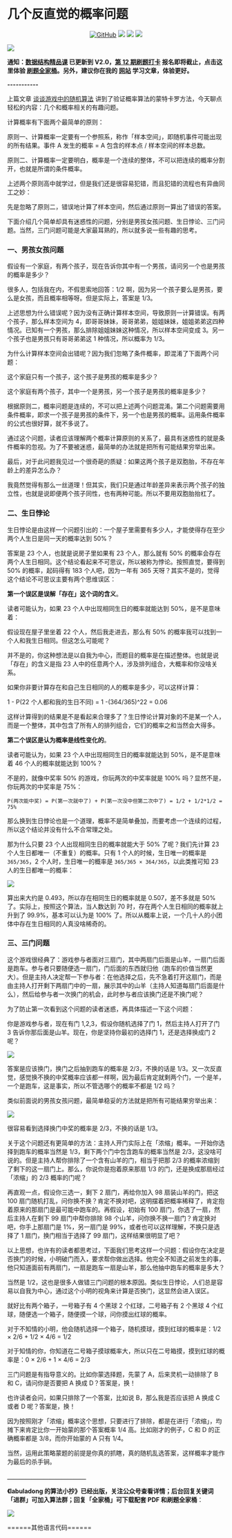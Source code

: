# 几个反直觉的概率问题

<p align='center'>
<a href="https://github.com/labuladong/fucking-algorithm" target="view_window"><img alt="GitHub" src="https://img.shields.io/github/stars/labuladong/fucking-algorithm?label=Stars&style=flat-square&logo=GitHub"></a>
<a href="https://appktavsiei5995.pc.xiaoe-tech.com/index" target="_blank"><img class="my_header_icon" src="https://img.shields.io/static/v1?label=精品课程&message=查看&color=pink&style=flat"></a>
<a href="https://www.zhihu.com/people/labuladong"><img src="https://img.shields.io/badge/%E7%9F%A5%E4%B9%8E-@labuladong-000000.svg?style=flat-square&logo=Zhihu"></a>
<a href="https://space.bilibili.com/14089380"><img src="https://img.shields.io/badge/B站-@labuladong-000000.svg?style=flat-square&logo=Bilibili"></a>
</p>

![](https://labuladong.github.io/algo/images/souyisou1.png)

**通知：[数据结构精品课](https://aep.h5.xeknow.com/s/1XJHEO) 已更新到 V2.0，[第 12 期刷题打卡](https://mp.weixin.qq.com/s/eUG2OOzY3k_ZTz-CFvtv5Q) 报名即将截止，点击这里体验 [刷题全家桶](https://labuladong.gitee.io/algo/images/others/%E5%85%A8%E5%AE%B6%E6%A1%B6.jpg)。另外，建议你在我的 [网站](https://labuladong.gitee.io/algo/) 学习文章，体验更好。**



**-----------**

上篇文章 [谈谈游戏中的随机算法](https://labuladong.github.io/article/fname.html?fname=随机算法) 讲到了验证概率算法的蒙特卡罗方法，今天聊点轻松的内容：几个和概率相关的有趣问题。

计算概率有下面两个最简单的原则：

原则一、计算概率一定要有一个参照系，称作「样本空间」，即随机事件可能出现的所有结果。事件 A 发生的概率 = A 包含的样本点 / 样本空间的样本总数。

原则二、计算概率一定要明白，概率是一个连续的整体，不可以把连续的概率分割开，也就是所谓的条件概率。

上述两个原则高中就学过，但是我们还是很容易犯错，而且犯错的流程也有异曲同工之妙：

先是忽略了原则二，错误地计算了样本空间，然后通过原则一算出了错误的答案。

下面介绍几个简单却具有迷惑性的问题，分别是男孩女孩问题、生日悖论、三门问题。当然，三门问题可能是大家最耳熟的，所以就多说一些有趣的思考。

### 一、男孩女孩问题

假设有一个家庭，有两个孩子，现在告诉你其中有一个男孩，请问另一个也是男孩的概率是多少？

很多人，包括我在内，不假思索地回答：1/2 啊，因为另一个孩子要么是男孩，要么是女孩，而且概率相等呀。但是实际上，答案是 1/3。

上述思想为什么错误呢？因为没有正确计算样本空间，导致原则一计算错误。有两个孩子，那么样本空间为 4，即哥哥妹妹，哥哥弟弟，姐姐妹妹，姐姐弟弟这四种情况。已知有一个男孩，那么排除姐姐妹妹这种情况，所以样本空间变成 3。另一个孩子也是男孩只有哥哥弟弟这 1 种情况，所以概率为 1/3。

为什么计算样本空间会出错呢？因为我们忽略了条件概率，即混淆了下面两个问题：

这个家庭只有一个孩子，这个孩子是男孩的概率是多少？

这个家庭有两个孩子，其中一个是男孩，另一个孩子是男孩的概率是多少？

根据原则二，概率问题是连续的，不可以把上述两个问题混淆。第二个问题需要用条件概率，即求一个孩子是男孩的条件下，另一个也是男孩的概率。运用条件概率的公式也很好算，就不多说了。

通过这个问题，读者应该理解两个概率计算原则的关系了，最具有迷惑性的就是条件概率的忽视。为了不要被迷惑，最简单的办法就是把所有可能结果穷举出来。

最后，对于此问题我见过一个很奇葩的质疑：如果这两个孩子是双胞胎，不存在年龄上的差异怎么办？

我竟然觉得有那么一丝道理！但其实，我们只是通过年龄差异来表示两个孩子的独立性，也就是说即便两个孩子同性，也有两种可能。所以不要用双胞胎抬杠了。

### 二、生日悖论

生日悖论是由这样一个问题引出的：一个屋子里需要有多少人，才能使得存在至少两个人生日是同一天的概率达到 50%？

答案是 23 个人，也就是说房子里如果有 23 个人，那么就有 50% 的概率会存在两个人生日相同。这个结论看起来不可思议，所以被称为悖论。按照直觉，要得到 50% 的概率，起码得有 183 个人吧，因为一年有 365 天呀？其实不是的，觉得这个结论不可思议主要有两个思维误区：

**第一个误区是误解「存在」这个词的含义**。

读者可能认为，如果 23 个人中出现相同生日的概率就能达到 50%，是不是意味着：

假设现在屋子里坐着 22 个人，然后我走进去，那么有 50% 的概率我可以找到一个人和我生日相同。但这怎么可能呢？

并不是的，你这种想法是以自我为中心，而题目的概率是在描述整体。也就是说「存在」的含义是指 23 人中的任意两个人，涉及排列组合，大概率和你没啥关系。

如果你非要计算存在和自己生日相同的人的概率是多少，可以这样计算：

1 - P(22 个人都和我的生日不同) = 1 -(364/365)^22 = 0.06

这样计算得到的结果是不是看起来合理多了？生日悖论计算对象的不是某一个人，而是一个整体，其中包含了所有人的排列组合，它们的概率之和当然会大得多。

**第二个误区是认为概率是线性变化的**。

读者可能认为，如果 23 个人中出现相同生日的概率就能达到 50%，是不是意味着 46 个人的概率就能达到 100%？

不是的，就像中奖率 50% 的游戏，你玩两次的中奖率就是 100% 吗？显然不是，你玩两次的中奖率是 75%：

`P(两次能中奖) = P(第一次就中了) + P(第一次没中但第二次中了) = 1/2 + 1/2*1/2 = 75%`

那么换到生日悖论也是一个道理，概率不是简单叠加，而要考虑一个连续的过程，所以这个结论并没有什么不合常理之处。

那为什么只要 23 个人出现相同生日的概率就能大于 50% 了呢？我们先计算 23 个人生日都唯一（不重复）的概率。只有 1 个人的时候，生日唯一的概率是 `365/365`，2 个人时，生日唯一的概率是 `365/365 × 364/365`，以此类推可知 23 人的生日都唯一的概率：

![](https://labuladong.github.io/algo/images/概率问题/p.png)

算出来大约是 0.493，所以存在相同生日的概率就是 0.507，差不多就是 50% 了。实际上，按照这个算法，当人数达到 70 时，存在两个人生日相同的概率就上升到了 99.9%，基本可以认为是 100% 了。所以从概率上说，一个几十人的小团体中存在生日相同的人真没啥稀奇的。

### 三、三门问题

这个游戏很经典了：游戏参与者面对三扇门，其中两扇门后面是山羊，一扇门后面是跑车。参与者只要随便选一扇门，门后面的东西就归他（跑车的价值当然更大）。但是主持人决定帮一下参与者：在他选择之后，先不急着打开这扇门，而是由主持人打开剩下两扇门中的一扇，展示其中的山羊（主持人知道每扇门后面是什么），然后给参与者一次换门的机会，此时参与者应该换门还是不换门呢？

为了防止第一次看到这个问题的读者迷惑，再具体描述一下这个问题：

你是游戏参与者，现在有门 1,2,3，假设你随机选择了门 1，然后主持人打开了门 3 告诉你那后面是山羊。现在，你是坚持你最初的选择门 1，还是选择换成门 2 呢？

![](https://labuladong.github.io/algo/images/概率问题/sanmen.png)

答案是应该换门，换门之后抽到跑车的概率是 2/3，不换的话是 1/3。又一次反直觉，感觉换不换的中奖概率应该都一样啊，因为最后肯定就剩两个门，一个是羊，一个是跑车，这是事实，所以不管选哪个的概率不都是 1/2 吗？

类似前面说的男孩女孩问题，最简单稳妥的方法就是把所有可能结果穷举出来：

![](https://labuladong.github.io/algo/images/概率问题/tree.png)

很容易看到选择换门中奖的概率是 2/3，不换的话是 1/3。

关于这个问题还有更简单的方法：主持人开门实际上在「浓缩」概率。一开始你选择到跑车的概率当然是 1/3，剩下两个门中包含跑车的概率当然是 2/3，这没啥可说的。但是主持人帮你排除了一个含有山羊的门，相当于把那 2/3 的概率浓缩到了剩下的这一扇门上。那么，你说你是抱着原来那扇 1/3 的门，还是换成那扇经过「浓缩」的 2/3 概率的门呢？

再直观一点，假设你三选一，剩下 2 扇门，再给你加入 98 扇装山羊的门，把这 100 扇门随机打乱，问你换不换？肯定不换对吧，这明摆着把概率稀释了，肯定抱着原来的那扇门是最可能中跑车的。再假设，初始有 100 扇门，你选了一扇，然后主持人在剩下 99 扇门中帮你排除 98 个山羊，问你换不换一扇门？肯定换对吧，你手上那扇门是 1%，另一扇门是 99%，或者也可以这样理解，不换只是选择了 1 扇门，换门相当于选择了 99 扇门，这样结果很明显了吧？

以上思想，也许有的读者都思考过，下面我们思考这样一个问题：假设你在决定是否换门的时候，小明破门而入，要求帮你做出选择。他完全不知道之前发生的事，他只知道面前有两扇门，一扇是跑车一扇是山羊，那么他抽中跑车的概率是多大？

当然是 1/2，这也是很多人做错三门问题的根本原因。类似生日悖论，人们总是容易以自我为中心，通过这个小明的视角来计算是否换门，这显然会进入误区。

就好比有两个箱子，一号箱子有 4 个黑球 2 个红球，二号箱子有 2 个黑球 4 个红球，随便选一个箱子，随便摸一个球，问你摸出红球的概率。

对于不知情的小明，他会随机选择一个箱子，随机摸球，摸到红球的概率是：1/2 × 2/6 + 1/2 × 4/6 = 1/2

对于知情的你，你知道在二号箱子摸球概率大，所以只在二号箱摸，摸到红球的概率是：0 × 2/6 + 1 × 4/6 = 2/3

三门问题是有指导意义的。比如你蒙选择题，先蒙了 A，后来灵机一动排除了 B 和 C，请问你是否要把 A 换成 D？答案是，换！

也许读者会问，如果只排除了一个答案，比如说 B，那么我是否应该把 A 换成 C 或者 D 呢？答案是，换！

因为按照刚才「浓缩」概率这个思想，只要进行了排除，都是在进行「浓缩」，均摊下来肯定比你一开始蒙的那个答案概率 1/4 高。比如刚才的例子，C 和 D 的正确概率都是 3/8，而你开始蒙的 A 只有 1/4。

当然，运用此策略蒙题的前提是你真的抓瞎，真的随机乱选答案，这样概率才能作为最后的杀手锏。





**＿＿＿＿＿＿＿＿＿＿＿＿＿**

**《labuladong 的算法小抄》已经出版，关注公众号查看详情；后台回复关键词「**进群**」可加入算法群；回复「**全家桶**」可下载配套 PDF 和刷题全家桶**：

![](https://labuladong.github.io/algo/images/souyisou2.png)


======其他语言代码======